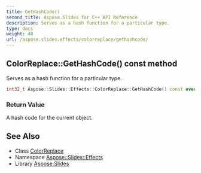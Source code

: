 ```yaml
---
title: GetHashCode()
second_title: Aspose.Slides for C++ API Reference
description: Serves as a hash function for a particular type.
type: docs
weight: 40
url: /aspose.slides.effects/colorreplace/gethashcode/
---
```

## ColorReplace::GetHashCode() const method


Serves as a hash function for a particular type.

```cpp
int32_t Aspose::Slides::Effects::ColorReplace::GetHashCode() const override
```


### Return Value

A hash code for the current object.

## See Also

* Class [ColorReplace](../)
* Namespace [Aspose::Slides::Effects](../../)
* Library [Aspose.Slides](../../../)